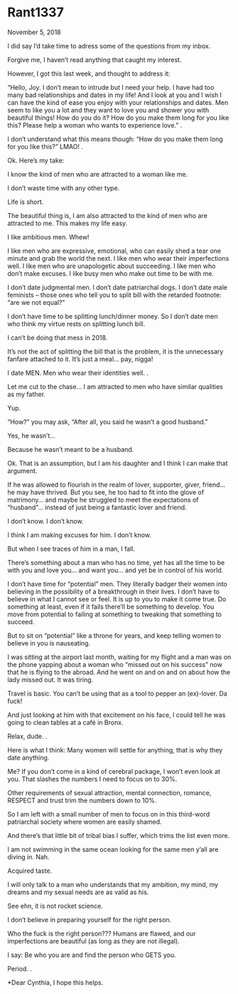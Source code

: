 # Rant1337


November 5, 2018

I did say I’d take time to adress some of the questions from my inbox.

Forgive me, I haven’t read anything that caught my interest.

However, I got this last week, and thought to address it:

 “Hello, Joy. I don’t mean to intrude but I need your help. I have had too many bad relationships and dates in my life! And I look at you and I wish I can have the kind of ease you enjoy with your relationships and dates. Men seem to like you a lot and they want to love you and shower you with beautiful things! How do you do it? How do you make them long for you like this? Please help a woman who wants to experience love.”
.

I don’t understand what this means though: “How do you make them long for you like this?” LMAO!
.

Ok. Here’s my take:

I know the kind of men who are attracted to a woman like me.

I don’t waste time with any other type.

Life is short.

The beautiful thing is, I am also attracted to the kind of men who are attracted to me. This makes my life easy.

I like ambitious men. Whew!

I like men who are expressive, emotional, who can easily shed a tear one minute and grab the world the next. I like men who wear their imperfections well. I like men who are unapologetic about succeeding. I like men who don’t make excuses. I like busy men who make out time to be with me.

I don’t date judgmental men. I don’t date patriarchal dogs. I don’t date male feminists – those ones who tell you to split bill with the retarded footnote: “are we not equal?”

I don’t have time to be splitting lunch/dinner money. So I don’t date men who think my virtue rests on splitting lunch bill.

I can’t be doing that mess in 2018.

It’s not the act of splitting the bill that is the problem, it is the unnecessary fanfare attached to it. It’s just a meal… pay, nigga!

I date MEN. Men who wear their identities well.
.

Let me cut to the chase… I am attracted to men who have similar qualities as my father.

Yup.

“How?” you may ask, “After all, you said he wasn’t a good husband.”

Yes, he wasn’t...

Because he wasn’t meant to be a husband.

Ok. That is an assumption, but I am his daughter and I think I can make that argument.

If he was allowed to flourish in the realm of lover, supporter, giver, friend… he may have thrived. But you see, he too had to fit into the glove of matrimony… and maybe he struggled to meet the expectations of “husband”… instead of just being a fantastic lover and friend.

I don’t know. I don’t know.

I think I am making excuses for him. I don’t know.

But when I see traces of him in a man, I fall.

There’s something about a man who has no time, yet has all the time to be with you and love you… and want you… and yet be in control of his world.

I don’t have time for “potential” men. They literally badger their women into believing in the possibility of a breakthrough in their lives. I don’t have to believe in what I cannot see or feel. It is up to you to make it come true. Do something at least, even if it fails there’ll be something to develop. You move from potential to failing at something to tweaking that something to succeed.

But to sit on “potential” like a throne for years, and keep telling women to believe in you is nauseating.

I was sitting at the airport last month, waiting for my flight and a man was on the phone yapping about a woman who “missed out on his success” now that he is flying to the abroad. And he went on and on and on about how the lady missed out. It was tiring.

Travel is basic. You can’t be using that as a tool to pepper an (ex)-lover. Da fuck!

And just looking at him with that excitement on his face, I could tell he was going to clean tables at a café in Bronx.

Relax, dude.
.

Here is what I think: Many women will settle for anything, that is why they date anything.

Me? If you don’t come in a kind of cerebral package, I won’t even look at you. That slashes the numbers I need to focus on to 30%.

Other requirements of sexual attraction, mental connection, romance, RESPECT and trust trim the numbers down to 10%.

So I am left with a small number of men to focus on in this third-word patriarchal society where women are easily shamed.

And there’s that little bit of tribal bias I suffer, which trims the list even more.

I am not swimming in the same ocean looking for the same men y’all are diving in. Nah.

Acquired taste.

I will only talk to a man who understands that my ambition, my mind, my dreams and my sexual needs are as valid as his.

See ehn, it is not rocket science.

I don’t believe in preparing yourself for the right person.

Who the fuck is the right person??? Humans are flawed, and our imperfections are beautiful (as long as they are not illegal).

I say: Be who you are and find the person who GETS you.

Period.
.

*Dear Cynthia, I hope this helps.
